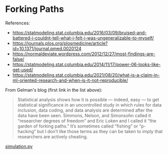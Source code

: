 # Forking Paths

References:

- https://statmodeling.stat.columbia.edu/2016/03/09/bruised-and-battered-i-couldnt-tell-what-i-felt-i-was-ungeneralizable-to-myself/
- https://journals.plos.org/plosmedicine/article?id=10.1371/journal.pmed.0020124
- https://normaldeviate.wordpress.com/2012/12/27/most-findings-are-false/
- https://statmodeling.stat.columbia.edu/2014/11/17/power-06-looks-like-get-used/
- https://statmodeling.stat.columbia.edu/2021/08/20/what-is-a-claim-in-ml-oriented-research-and-when-is-it-not-reproducible/

From Gelman's blog (first link in the list above):

> Statistical analysis shows how it is possible — indeed, easy — to get statistical significance in an uncontrolled study in which rules for data inclusion, data coding, and data analysis are determined after the data have been seen. Simmons, Nelson, and Simonsohn called it “researcher degrees of freedom” and Eric Loken and I called it “the garden of forking paths.” It’s sometimes called “fishing” or “p-hacking” but I don’t like those terms as they can be taken to imply that researchers are actively cheating.

[simulation.py](simulation.py)